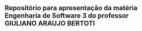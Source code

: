 ## Repositório para apresentação da matéria Engenharia de Software 3 do professor GIULIANO ARAUJO BERTOTI
